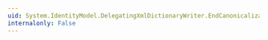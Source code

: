 ```yaml
---
uid: System.IdentityModel.DelegatingXmlDictionaryWriter.EndCanonicalization
internalonly: False
---
```

